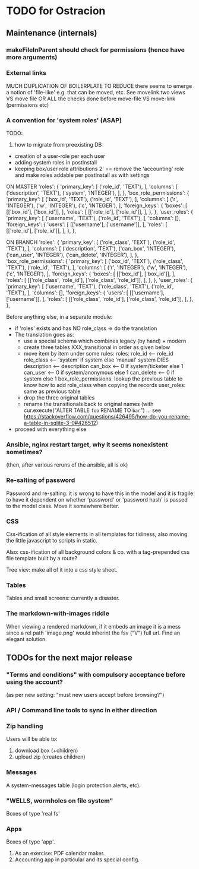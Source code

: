 # TODO for Ostracion

## Maintenance (internals)

### makeFileInParent should check for permissions (hence have more arguments)

### External links

MUCH DUPLICATION OF BOILERPLATE TO REDUCE
there seems to emerge a notion of 'file-like'
e.g. that can be moved, etc. See movelink two views VS move file
OR ALL the checks done before move-file VS move-link (permissions etc)

### A convention for 'system roles' (ASAP)

TODO:
1. how to migrate from preexisting DB
  - creation of a user-role per each user
  - adding system roles in postInstall
  - keeping box/user role attributions
2:
   == remove the 'accounting' role and make roles addable per postInstall as with settings

ON MASTER
    'roles': {
        'primary_key': [
            ('role_id', 'TEXT'),
        ],
        'columns': [
            ('description', 'TEXT'),
            ('system', 'INTEGER'),
        ],
    },
    'box_role_permissions': {
        'primary_key': [
            ('box_id', 'TEXT'),
            ('role_id', 'TEXT'),
        ],
        'columns': [
            ('r', 'INTEGER'),
            ('w', 'INTEGER'),
            ('c', 'INTEGER'),
        ],
        'foreign_keys': {
            'boxes': [
                [['box_id'], ['box_id']],
            ],
            'roles': [
                [['role_id'], ['role_id']],
            ],
        },
    },
    'user_roles': {
        'primary_key': [
            ('username', 'TEXT'),
            ('role_id', 'TEXT'),
        ],
        'columns': [],
        'foreign_keys': {
            'users': [
                [['username'], ['username']],
            ],
            'roles': [
                [['role_id'], ['role_id']],
            ],
        },
    },

ON BRANCH
    'roles': {
        'primary_key': [
            ('role_class', 'TEXT'),
            ('role_id', 'TEXT'),
        ],
        'columns': [
            ('description', 'TEXT'),
            ('can_box', 'INTEGER'),
            ('can_user', 'INTEGER'),
            ('can_delete', 'INTEGER'),
        ],
    },
    'box_role_permissions': {
        'primary_key': [
            ('box_id', 'TEXT'),
            ('role_class', 'TEXT'),
            ('role_id', 'TEXT'),
        ],
        'columns': [
            ('r', 'INTEGER'),
            ('w', 'INTEGER'),
            ('c', 'INTEGER'),
        ],
        'foreign_keys': {
            'boxes': [
                [['box_id'], ['box_id']],
            ],
            'roles': [
                [['role_class', 'role_id'], ['role_class', 'role_id']],
            ],
        },
    },
    'user_roles': {
        'primary_key': [
            ('username', 'TEXT'),
            ('role_class', 'TEXT'),
            ('role_id', 'TEXT'),
        ],
        'columns': [],
        'foreign_keys': {
            'users': [
                [['username'], ['username']],
            ],
            'roles': [
                [['role_class', 'role_id'], ['role_class', 'role_id']],
            ],
        },
    },

Before anything else, in a separate module:
  - if 'roles' exists and has NO role_class => do the translation
  - The translation goes as:
    - use a special schema which combines legacy (by hand) + modern
    - create three tables XXX_transitional in order as given below
    - move item by item under some rules:
        roles:
          role_id <-- role_id
          role_class <-- 'system' if system else 'manual'
          system DIES
          description <-- description
          can_box     <-- 0 if system/ticketer else 1
          can_user    <-- 0 if system/anonymous else 1
          can_delete  <-- 0 if system else 1
        box_role_permissions:
          lookup the previous table to know how to add
          role_class when copying the records
        user_roles:
          same as previous table
    - drop the three original tables
    - rename the transitionals back to original names
      (with cur.execute("ALTER TABLE `foo` RENAME TO `bar`") ... see https://stackoverflow.com/questions/426495/how-do-you-rename-a-table-in-sqlite-3-0#426512)
  - proceed with everything else

### Ansible, nginx restart target, why it seems nonexistent sometimes?
(then, after various reruns of the ansible, all is ok)

### Re-salting of password

Password and re-salting: it is wrong to have this in the model and
it is fragile to have it dependent on whether 'password' or 'password hash'
is passed to the model class. Move it somewhere better.

### CSS

Css-ification of all style elements in all templates for tidiness,
also moving the little javascript to scripts in static.

Also: css-ification of all background colors & co. with
a tag-prepended css file template built by a route?

Tree viev: make all of it into a css style sheet.

### Tables

Tables and small screens: currently a disaster.

### The markdown-with-images riddle

When viewing a rendered markdown, if it embeds an image it is a mess
since a rel path 'image.png' would inherint the fsv ("V") full url.
Find an elegant solution.



## TODOs for the next major release

### "Terms and conditions" with compulsory acceptance before using the account?
(as per new setting: "must new users accept before browsing?")

### API / Command line tools to sync in either direction

### Zip handling

Users will be able to:

1. download box (+children)
2. upload zip (creates children)

### Messages

A system-messages table (login protection alerts, etc).

### "WELLS, wormholes on file system"

Boxes of type 'real fs'

### Apps

Boxes of type 'app'.

1. As an exercise: PDF calendar maker.
2. Accounting app in particular and its special config.

